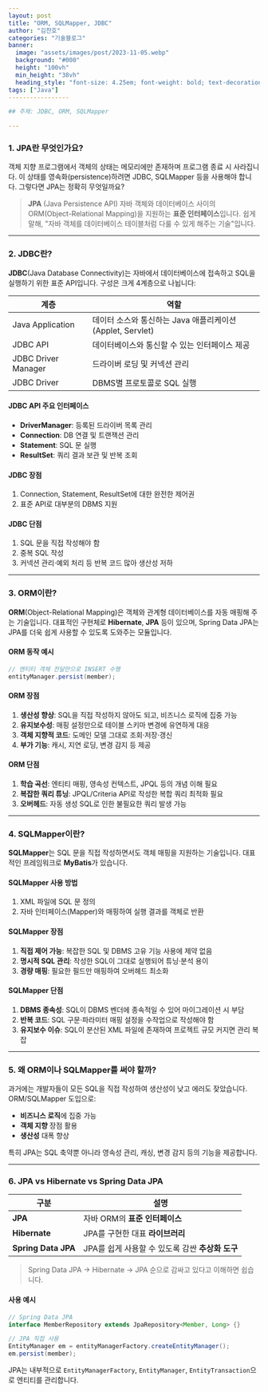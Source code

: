 ```yaml
---
layout: post
title: "ORM, SQLMapper, JDBC"
author: "김찬호"
categories: "기술블로그"
banner:
  image: "assets/images/post/2023-11-05.webp"
  background: "#000"
  height: "100vh"
  min_height: "38vh"
  heading_style: "font-size: 4.25em; font-weight: bold; text-decoration: underline"
tags: ["Java"]
-----------------

## 주제: JDBC, ORM, SQLMapper

---
```


### 1. JPA란 무엇인가요?

객체 지향 프로그램에서 객체의 상태는 메모리에만 존재하며 프로그램 종료 시 사라집니다.
이 상태를 영속화(persistence)하려면 JDBC, SQLMapper 등을 사용해야 합니다.
그렇다면 JPA는 정확히 무엇일까요?

> **JPA** (Java Persistence API)
> 자바 객체와 데이터베이스 사이의 ORM(Object-Relational Mapping)을 지원하는 **표준 인터페이스**입니다.
> 쉽게 말해, "자바 객체를 데이터베이스 테이블처럼 다룰 수 있게 해주는 기술"입니다.

---

### 2. JDBC란?

**JDBC**(Java Database Connectivity)는 자바에서 데이터베이스에 접속하고 SQL을 실행하기 위한 표준 API입니다.
구성은 크게 4계층으로 나뉩니다:

| 계층                  | 역할                                         |
| ------------------- | ------------------------------------------ |
| Java Application    | 데이터 소스와 통신하는 Java 애플리케이션 (Applet, Servlet) |
| JDBC API            | 데이터베이스와 통신할 수 있는 인터페이스 제공                  |
| JDBC Driver Manager | 드라이버 로딩 및 커넥션 관리                           |
| JDBC Driver         | DBMS별 프로토콜로 SQL 실행                         |

#### JDBC API 주요 인터페이스

* **DriverManager**: 등록된 드라이버 목록 관리
* **Connection**: DB 연결 및 트랜잭션 관리
* **Statement**: SQL 문 실행
* **ResultSet**: 쿼리 결과 보관 및 반복 조회

#### JDBC 장점

1. Connection, Statement, ResultSet에 대한 완전한 제어권
2. 표준 API로 대부분의 DBMS 지원

#### JDBC 단점

1. SQL 문을 직접 작성해야 함
2. 중복 SQL 작성
3. 커넥션 관리·예외 처리 등 반복 코드 많아 생산성 저하

---

### 3. ORM이란?

**ORM**(Object-Relational Mapping)은 객체와 관계형 데이터베이스를 자동 매핑해 주는 기술입니다.
대표적인 구현체로 **Hibernate**, **JPA** 등이 있으며, Spring Data JPA는 JPA를 더욱 쉽게 사용할 수 있도록 도와주는 모듈입니다.

#### ORM 동작 예시

```java
// 엔티티 객체 전달만으로 INSERT 수행
entityManager.persist(member);
```

#### ORM 장점

1. **생산성 향상**: SQL을 직접 작성하지 않아도 되고, 비즈니스 로직에 집중 가능
2. **유지보수성**: 매핑 설정만으로 테이블 스키마 변경에 유연하게 대응
3. **객체 지향적 코드**: 도메인 모델 그대로 조회·저장·갱신
4. **부가 기능**: 캐시, 지연 로딩, 변경 감지 등 제공

#### ORM 단점

1. **학습 곡선**: 엔티티 매핑, 영속성 컨텍스트, JPQL 등의 개념 이해 필요
2. **복잡한 쿼리 튜닝**: JPQL/Criteria API로 작성한 복합 쿼리 최적화 필요
3. **오버헤드**: 자동 생성 SQL로 인한 불필요한 쿼리 발생 가능

---

### 4. SQLMapper이란?

**SQLMapper**는 SQL 문을 직접 작성하면서도 객체 매핑을 지원하는 기술입니다.
대표적인 프레임워크로 **MyBatis**가 있습니다.

#### SQLMapper 사용 방법

1. XML 파일에 SQL 문 정의
2. 자바 인터페이스(Mapper)와 매핑하여 실행 결과를 객체로 반환

#### SQLMapper 장점

1. **직접 제어 가능**: 복잡한 SQL 및 DBMS 고유 기능 사용에 제약 없음
2. **명시적 SQL 관리**: 작성한 SQL이 그대로 실행되어 튜닝·분석 용이
3. **경량 매핑**: 필요한 필드만 매핑하여 오버헤드 최소화

#### SQLMapper 단점

1. **DBMS 종속성**: SQL이 DBMS 벤더에 종속적일 수 있어 마이그레이션 시 부담
2. **반복 코드**: SQL 구문·파라미터 매핑 설정을 수작업으로 작성해야 함
3. **유지보수 이슈**: SQL이 분산된 XML 파일에 존재하여 프로젝트 규모 커지면 관리 복잡

---

### 5. 왜 ORM이나 SQLMapper를 써야 할까?

과거에는 개발자들이 모든 SQL을 직접 작성하여 생산성이 낮고 에러도 잦았습니다.
ORM/SQLMapper 도입으로:

* **비즈니스 로직**에 집중 가능
* **객체 지향** 장점 활용
* **생산성** 대폭 향상

특히 JPA는 SQL 축약뿐 아니라 영속성 관리, 캐싱, 변경 감지 등의 기능을 제공합니다.

---

### 6. JPA vs Hibernate vs Spring Data JPA

| 구분                  | 설명                              |
| ------------------- | ------------------------------- |
| **JPA**             | 자바 ORM의 **표준 인터페이스**            |
| **Hibernate**       | JPA를 구현한 대표 **라이브러리**           |
| **Spring Data JPA** | JPA를 쉽게 사용할 수 있도록 감싼 **추상화 도구** |

> Spring Data JPA → Hibernate → JPA 순으로 감싸고 있다고 이해하면 쉽습니다.

#### 사용 예시

```java
// Spring Data JPA
interface MemberRepository extends JpaRepository<Member, Long> {}

// JPA 직접 사용
EntityManager em = entityManagerFactory.createEntityManager();
em.persist(member);
```

JPA는 내부적으로 `EntityManagerFactory`, `EntityManager`, `EntityTransaction`으로 엔티티를 관리합니다.
